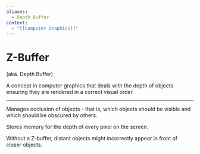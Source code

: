 ```yaml
---
aliases:
  - Depth Buffer
context:
  - "[[Computer Graphics]]"
---
```


# Z-Buffer

(aka. Depth Buffer)

A concept in computer graphics that deals with the depth of objects ensuring they are rendered in a correct visual order.

---

Manages occlusion of objects - that is, which objects should be visible and which should be obscured by others.

Stores memory for the depth of every pixel on the screen.

Without a Z-buffer, distant objects might incorrectly appear in front of closer objects.
